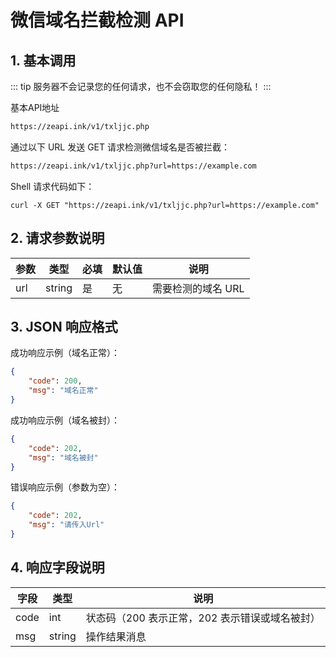 # 微信域名拦截检测 API

## 1. 基本调用

::: tip
服务器不会记录您的任何请求，也不会窃取您的任何隐私！
:::

基本API地址

```txt
https://zeapi.ink/v1/txljjc.php
```

通过以下 URL 发送 GET 请求检测微信域名是否被拦截：

```txt
https://zeapi.ink/v1/txljjc.php?url=https://example.com
```

Shell 请求代码如下：

```shell
curl -X GET "https://zeapi.ink/v1/txljjc.php?url=https://example.com"
```

## 2. 请求参数说明

| 参数 | 类型   | 必填 | 默认值 | 说明                     |
|------|--------|------|--------|-------------------------|
| url  | string | 是   | 无     | 需要检测的域名 URL      |

## 3. JSON 响应格式

成功响应示例（域名正常）：

```json
{
    "code": 200,
    "msg": "域名正常"
}
```

成功响应示例（域名被封）：

```json
{
    "code": 202,
    "msg": "域名被封"
}
```

错误响应示例（参数为空）：

```json
{
    "code": 202,
    "msg": "请传入Url"
}
```

## 4. 响应字段说明

| 字段 | 类型   | 说明                                   |
|------|--------|---------------------------------------|
| code | int    | 状态码（200 表示正常，202 表示错误或域名被封） |
| msg  | string | 操作结果消息                         |